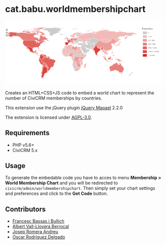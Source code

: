 # cat.babu.worldmembershipchart

![Screenshot](/images/screenshot.png)

Creates an HTML+CSS+JS code to embed a world chart to represent the number of CiviCRM memberships by countries.

This extension use the jQuery plugin [jQuery Mapael](https://www.vincentbroute.fr/mapael/) 2.2.0

The extension is licensed under [AGPL-3.0](LICENSE.txt).

## Requirements

* PHP v5.6+
* CiviCRM 5.x

## Usage

To generate the embedable code you have to acces to menu **Membership > World Membership Chart** and you will be redirected to `civicrm/admin/worldmembershipchart`. Then simply set your chart settings and preferences and click to the **Get Code** button.

## Contributors

- [Francesc Bassas i Bullich](https://github.com/francescbassas)
- [Albert Vall-Llovera Berrocal](https://github.com/avall-llovera)
- [Josep Romera Andreu](https://github.com/jromeraa)
- [Oscar Rodríguez Delgado](https://github.com/litelo22)
